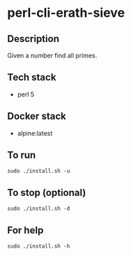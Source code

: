 # perl-cli-erath-sieve

## Description
Given a number find all primes.

## Tech stack
- perl 5

## Docker stack
- alpine:latest

## To run
`sudo ./install.sh -u`  

## To stop (optional)
`sudo ./install.sh -d`

## For help
`sudo ./install.sh -h`
